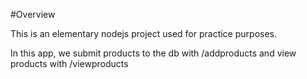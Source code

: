 #Overview

This is an elementary nodejs project used for practice purposes.

In this app, we submit products to the db with /addproducts and view products with /viewproducts
